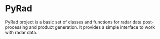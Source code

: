 # PyRad

PyRad project is a basic set of classes and functions for radar data post-processing and product generation. It provides a simple interface to work with radar data.
